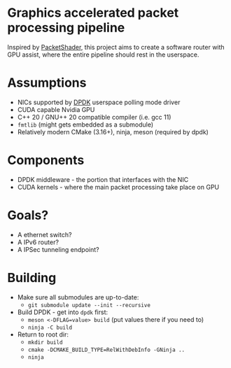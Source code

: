 # Graphics accelerated packet processing pipeline

Inspired by [PacketShader](https://dl.acm.org/doi/10.1145/1851275.1851207), this project aims to create a software router with GPU assist, where the entire pipeline should rest in the userspace.

# Assumptions

* NICs supported by [DPDK](https://github.com/DPDK/dpdk) userspace polling mode driver
* CUDA capable Nvidia GPU
* C++ 20 / GNU++ 20 compatible compiler (i.e. gcc 11)
* `fmtlib` (might gets embedded as a submodule)
* Relatively modern CMake (3.16+), ninja, meson (required by dpdk)

# Components

* DPDK middleware - the portion that interfaces with the NIC
* CUDA kernels - where the main packet processing take place on GPU

# Goals?

* A ethernet switch?
* A IPv6 router?
* A IPSec tunneling endpoint?

# Building

* Make sure all submodules are up-to-date:
  - `git submodule update --init --recursive`
* Build DPDK - get into `dpdk` first:
  - `meson <-DFLAG=value> build` (put values there if you need to)
  - `ninja -C build`
* Return to root dir:
  - `mkdir build`
  - `cmake -DCMAKE_BUILD_TYPE=RelWithDebInfo -GNinja ..`
  - `ninja`
